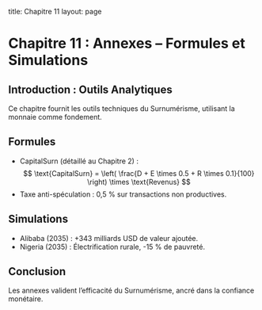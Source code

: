 
title: Chapitre 11
layout: page
# Chapitre 11 : Annexes – Formules et Simulations

## Introduction : Outils Analytiques

Ce chapitre fournit les outils techniques du Surnumérisme, utilisant la monnaie comme fondement. <!-- NOTE : Ajouter une simulation africaine, ex. : Nigeria -->

## Formules

- CapitalSurn (détaillé au Chapitre 2) :  
  $$ \text{CapitalSurn} = \left( \frac{D + E \times 0.5 + R \times 0.1}{100} \right) \times \text{Revenus} $$
- Taxe anti-spéculation : 0,5 % sur transactions non productives. <!-- NOTE : Formule pour ponction crypto en Afrique -->

## Simulations

- Alibaba (2035) : +343 milliards USD de valeur ajoutée.  
- Nigeria (2035) : Électrification rurale, -15 % de pauvreté. <!-- NOTE : Ajouter une simulation pour le Sénégal -->

## Conclusion

Les annexes valident l’efficacité du Surnumérisme, ancré dans la confiance monétaire. <!-- NOTE : Tableau comparatif Afrique vs Europe -->